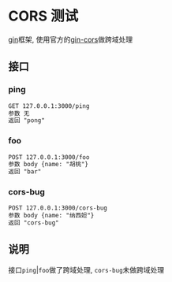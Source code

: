 # CORS 测试

[gin](https://gin-gonic.com/zh-cn/)框架, 使用官方的[gin-cors](https://github.com/gin-contrib/cors)做跨域处理

## 接口

### ping

```markdown
GET 127.0.0.1:3000/ping
参数 无
返回 "pong"
```

### foo

```markdown
POST 127.0.0.1:3000/foo
参数 body {name: "胡桃"}
返回 "bar"
```

### cors-bug

```markdown
POST 127.0.0.1:3000/cors-bug
参数 body {name: "纳西妲"}
返回 "cors-bug"
```

## 说明

接口`ping`|`foo`做了跨域处理, `cors-bug`未做跨域处理